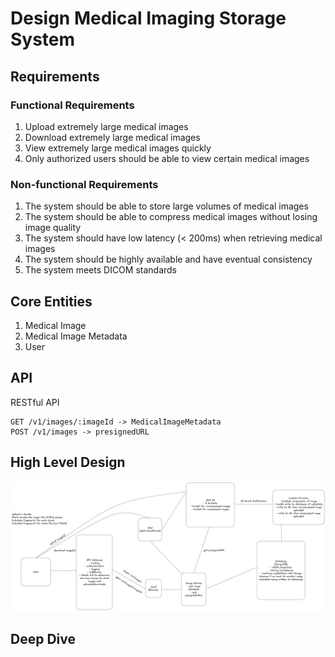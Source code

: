 # Design Medical Imaging Storage System

## Requirements

### Functional Requirements
1. Upload extremely large medical images
2. Download extremely large medical images
3. View extremely large medical images quickly
4. Only authorized users should be able to view certain medical images

### Non-functional Requirements
1. The system should be able to store large volumes of medical images
2. The system should be able to compress medical images without losing image quality
3. The system should have low latency (< 200ms) when retrieving medical images
4. The system should be highly available and have eventual consistency
5. The system meets DICOM standards

## Core Entities
1. Medical Image
2. Medical Image Metadata
3. User

## API
RESTful API
```
GET /v1/images/:imageId -> MedicalImageMetadata
POST /v1/images -> presignedURL
```

## High Level Design
![HLD](/healthcare/medical-imaging-storage-system/design.png)


## Deep Dive
